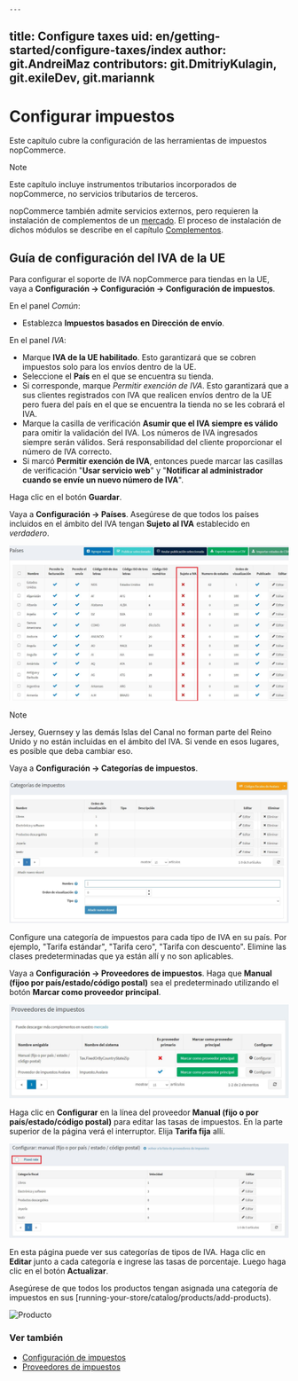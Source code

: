 ﻿    ---
title: Configure taxes
uid: en/getting-started/configure-taxes/index
author: git.AndreiMaz
contributors: git.DmitriyKulagin, git.exileDev, git.mariannk
---

# Configurar impuestos

Este capítulo cubre la configuración de las herramientas de impuestos nopCommerce.

> [!NOTE]
>
> Este capítulo incluye instrumentos tributarios incorporados de nopCommerce, no servicios tributarios de terceros.

nopCommerce también admite servicios externos, pero requieren la instalación de complementos de un [mercado](http://www.nopcommerce.com/marketplace). El proceso de instalación de dichos módulos se describe en el capítulo [Complementos](xref:en/developer/plugins/index).

## Guía de configuración del IVA de la UE

Para configurar el soporte de IVA nopCommerce para tiendas en la UE, vaya a **Configuración → Configuración → Configuración de impuestos**.

En el panel *Común*:
* Establezca **Impuestos basados ​en** **Dirección de envío**.

En el panel *IVA*:
* Marque **IVA de la UE habilitado**. Esto garantizará que se cobren impuestos solo para los envíos dentro de la UE.
* Seleccione el **País** en el que se encuentra su tienda.
* Si corresponde, marque *Permitir exención de IVA*. Esto garantizará que a sus clientes registrados con IVA que realicen envíos dentro de la UE pero fuera del país en el que se encuentra la tienda no se les cobrará el IVA.
* Marque la casilla de verificación **Asumir que el IVA siempre es válido** para omitir la validación del IVA. Los números de IVA ingresados ​​siempre serán válidos. Será responsabilidad del cliente proporcionar el número de IVA correcto.
* Si marcó **Permitir exención de IVA**, entonces puede marcar las casillas de verificación "**Usar servicio web**" y "**Notificar al administrador cuando se envíe un nuevo número de IVA**".

Haga clic en el botón **Guardar**.

Vaya a **Configuración → Países**. Asegúrese de que todos los países incluidos en el ámbito del IVA tengan **Sujeto al IVA** establecido en *verdadero*.

![Países](_static/index/countries.jpg)

> [!NOTE]
>
> Jersey, Guernsey y las demás Islas del Canal no forman parte del Reino Unido y no están incluidas en el ámbito del IVA. Si vende en esos lugares, es posible que deba cambiar eso.

Vaya a **Configuración → Categorías de impuestos**.

![Categorías de impuestos](_static/index/tax-categories.jpg)

Configure una categoría de impuestos para cada tipo de IVA en su país. Por ejemplo, "Tarifa estándar", "Tarifa cero", "Tarifa con descuento". Elimine las clases predeterminadas que ya están allí y no son aplicables.

Vaya a **Configuración → Proveedores de impuestos**. Haga que **Manual (fijoo por país/estado/código postal)** sea el predeterminado utilizando el botón **Marcar como proveedor principal**.

![Tax providers](_static/index/tax-providers.jpg)

Haga clic en **Configurar** en la línea del proveedor **Manual (fijo o por país/estado/código postal)** para editar las tasas de impuestos. En la parte superior de la página verá el interruptor. Elija **Tarifa fija** allí.

![Configurar](_static/index/configure.jpg)

En esta página puede ver sus categorías de tipos de IVA. Haga clic en **Editar** junto a cada categoría e ingrese las tasas de porcentaje. Luego haga clic en el botón **Actualizar**.

Asegúrese de que todos los productos tengan asignada una categoría de impuestos en sus [running-your-store/catalog/products/add-products).

![Producto](_static/index/product.jpg)


### Ver también

* [Configuración de impuestos](xref:en/getting-started/configure-taxes/tax-settings)
* [Proveedores de impuestos](xref:en/getting-started/configure-taxes/tax-providers/index)


